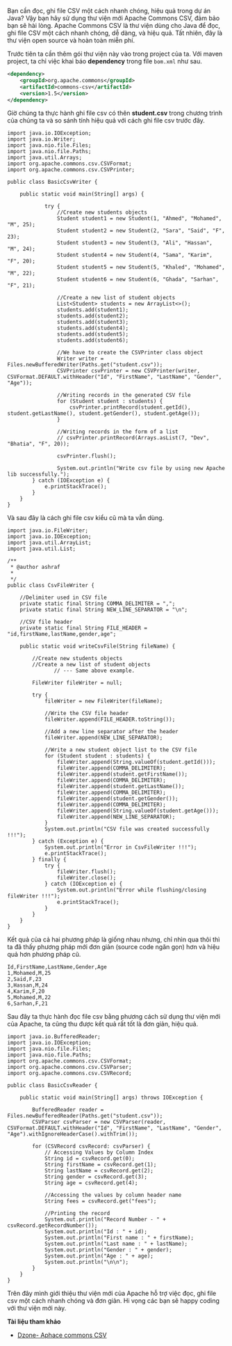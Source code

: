 Bạn cần đọc, ghi file CSV một cách nhanh chóng, hiệu quả trong dự án Java? Vậy bạn hãy sử dụng thư viện mới Apache Commons CSV, đảm bảo bạn sẽ hài lòng.
Apache Commons CSV là thư viện dùng cho Java để đọc, ghi file CSV một cách nhanh chóng, dễ dàng, và hiệu quả. Tất nhiên, đây là thư viện open source và hoàn toàn miễn phí.

Trước tiên ta cần thêm gói thư viện này vào trong project của ta. Với maven project, ta chỉ việc khai báo **dependency** trong file `bom.xml` như sau.
```xml
<dependency>
    <groupId>org.apache.commons</groupId>
    <artifactId>commons-csv</artifactId>
    <version>1.5</version>
</dependency>
```
Giờ chúng ta thực hành ghi file csv có thên **student.csv** trong chương trình của chúng ta và so sánh tính hiệu quả với cách ghi file csv trước đây.
```
import java.io.IOException;
import java.io.Writer;
import java.nio.file.Files;
import java.nio.file.Paths;
import java.util.Arrays;
import org.apache.commons.csv.CSVFormat;
import org.apache.commons.csv.CSVPrinter;

public class BasicCsvWriter {

    public static void main(String[] args) {

            try {
                //Create new students objects
                Student student1 = new Student(1, "Ahmed", "Mohamed", "M", 25);
                Student student2 = new Student(2, "Sara", "Said", "F", 23);
                Student student3 = new Student(3, "Ali", "Hassan", "M", 24);
                Student student4 = new Student(4, "Sama", "Karim", "F", 20);
                Student student5 = new Student(5, "Khaled", "Mohamed", "M", 22);
                Student student6 = new Student(6, "Ghada", "Sarhan", "F", 21);

                //Create a new list of student objects
                List<Student> students = new ArrayList<>();
                students.add(student1);
                students.add(student2);
                students.add(student3);
                students.add(student4);
                students.add(student5);
                students.add(student6);

                //We have to create the CSVPrinter class object 
                Writer writer = Files.newBufferedWriter(Paths.get("student.csv"));
                CSVPrinter csvPrinter = new CSVPrinter(writer, CSVFormat.DEFAULT.withHeader("Id", "FirstName", "LastName", "Gender", "Age"));

                //Writing records in the generated CSV file
                for (Student student : students) {
                    csvPrinter.printRecord(student.getId(), student.getLastName(), student.getGender(), student.getAge());
                }

                //Writing records in the form of a list
                // csvPrinter.printRecord(Arrays.asList(7, "Dev", "Bhatia", "F", 20));
                
                csvPrinter.flush();

                System.out.println("Write csv file by using new Apache lib successfully.");
        } catch (IOException e) {
            e.printStackTrace();
        }
    }
}
```
Và sau đây là cách ghi file csv kiểu cũ mà ta vẫn dùng.
```
import java.io.FileWriter;
import java.io.IOException;
import java.util.ArrayList;
import java.util.List;

/**
 * @author ashraf
 * 
 */
public class CsvFileWriter {
	
	//Delimiter used in CSV file
	private static final String COMMA_DELIMITER = ",";
	private static final String NEW_LINE_SEPARATOR = "\n";
	
	//CSV file header
	private static final String FILE_HEADER = "id,firstName,lastName,gender,age";

	public static void writeCsvFile(String fileName) {
		
		//Create new students objects				
		//Create a new list of student objects
               // --- Same above example.
		
		FileWriter fileWriter = null;
				
		try {
			fileWriter = new FileWriter(fileName);

			//Write the CSV file header
			fileWriter.append(FILE_HEADER.toString());
			
			//Add a new line separator after the header
			fileWriter.append(NEW_LINE_SEPARATOR);
			
			//Write a new student object list to the CSV file
			for (Student student : students) {
				fileWriter.append(String.valueOf(student.getId()));
				fileWriter.append(COMMA_DELIMITER);
				fileWriter.append(student.getFirstName());
				fileWriter.append(COMMA_DELIMITER);
				fileWriter.append(student.getLastName());
				fileWriter.append(COMMA_DELIMITER);
				fileWriter.append(student.getGender());
				fileWriter.append(COMMA_DELIMITER);
				fileWriter.append(String.valueOf(student.getAge()));
				fileWriter.append(NEW_LINE_SEPARATOR);
			}
			System.out.println("CSV file was created successfully !!!");			
		} catch (Exception e) {
			System.out.println("Error in CsvFileWriter !!!");
			e.printStackTrace();
		} finally {
			try {
				fileWriter.flush();
				fileWriter.close();
			} catch (IOException e) {
				System.out.println("Error while flushing/closing fileWriter !!!");
                e.printStackTrace();
			}
		}
	}
}
```
Kết quả của cả hai phương pháp là giống nhau nhưng, chỉ nhìn qua thôi thì ta đã thấy phương pháp mới đơn giản (source code ngăn gọn) hơn và hiệu quả hơn phương pháp cũ.
```
Id,FirstName,LastName,Gender,Age
1,Mohamed,M,25
2,Said,F,23
3,Hassan,M,24
4,Karim,F,20
5,Mohamed,M,22
6,Sarhan,F,21
```
Sau đây ta thực hành đọc file csv bằng phương cách sử dụng thư viện mới của Apache, ta cũng thu được kết quả rất tốt là đơn giản, hiệu quả.
```
import java.io.BufferedReader;
import java.io.IOException;
import java.nio.file.Files;
import java.nio.file.Paths;
import org.apache.commons.csv.CSVFormat;
import org.apache.commons.csv.CSVParser;
import org.apache.commons.csv.CSVRecord;

public class BasicCsvReader {

    public static void main(String[] args) throws IOException {

        BufferedReader reader = Files.newBufferedReader(Paths.get("student.csv"));
        CSVParser csvParser = new CSVParser(reader, CSVFormat.DEFAULT.withHeader("Id", "FirstName", "LastName", "Gender", "Age").withIgnoreHeaderCase().withTrim());

        for (CSVRecord csvRecord: csvParser) {
            // Accessing Values by Column Index
            String id = csvRecord.get(0);
            String firstName = csvRecord.get(1);
            String lastName = csvRecord.get(2);
            String gender = csvRecord.get(3);
            String age = csvRecord.get(4);

            //Accessing the values by column header name
            String fees = csvRecord.get("fees");

            //Printing the record 
            System.out.println("Record Number - " + csvRecord.getRecordNumber());
            System.out.println("Id : " + id);
            System.out.println("First name : " + firstName);
            System.out.println("Last name : " + lastName);
            System.out.println("Gender : " + gender);
            System.out.println("Age : " + age);
            System.out.println("\n\n");
        }
    }
}
```
Trên đây mình giới thiệu thư viện mới của Apache hỗ trợ việc đọc, ghi file csv một cách nhanh chóng và đơn giản. Hi vọng các bạn sẽ happy coding với thư viện mới này.

**Tài liệu tham khảo**
* [Dzone- Aphace commons CSV](https://dzone.com/articles/working-with-csv-files-in-java-using-apache-common)